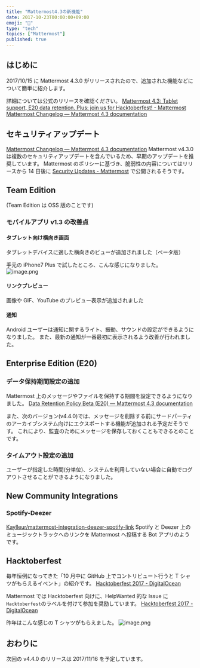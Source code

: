 ```yaml
---
title: "Mattermost4.3の新機能"
date: 2017-10-23T00:00:00+09:00
emoji: "📣"
type: "tech"
topics: ["Mattermost"]
published: true
---
```


## はじめに

2017/10/15 に Mattermost 4.3.0 がリリースされたので、追加された機能などについて簡単に紹介します。

詳細については公式のリリースを確認ください。
[Mattermost 4\.3: Tablet support, E20 data retention\. Plus: join us for Hacktoberfest\! \- Mattermost](https://about.mattermost.com/blog/mattermost-4-3/)
[Mattermost Changelog — Mattermost 4\.3 documentation](https://docs.mattermost.com/administration/changelog.html#release-v4-3-0)

## セキュリティアップデート

[Mattermost Changelog — Mattermost 4\.3 documentation](https://docs.mattermost.com/administration/changelog.html#security-update)
Mattermost v4.3.0 は複数のセキュリティアップデートを含んでいるため、早期のアップデートを推奨しています。
Mattermost のポリシーに基づき、脆弱性の内容についてはリリースから 14 日後に [Security Updates \- Mattermost](https://about.mattermost.com/security-updates/) で公開されるそうです。

## Team Edition

(Team Edition は OSS 版のことです)

### モバイルアプリ v1.3 の改善点

#### タブレット向け横向き画面

タブレットデバイスに適した横向きのビューが追加されました（ベータ版）

手元の iPhone7 Plus で試したところ、こんな感じになりました。
![image.png](https://qiita-image-store.s3.amazonaws.com/0/9891/4a525d84-feb7-0bdb-15f8-43f62668f829.png)

#### リンクプレビュー

画像や GIF、YouTube のプレビュー表示が追加されました

#### 通知

Android ユーザーは通知に関するライト、振動、サウンドの設定ができるようになりました。
また、最新の通知が一番最初に表示されるよう改善が行われました。

## Enterprise Edition (E20)

### データ保持期間設定の追加

Mattermost 上のメッセージやファイルを保持する期間を設定できるようになりました。
[Data Retention Policy Beta \(E20\) — Mattermost 4\.3 documentation](https://docs.mattermost.com/administration/data-retention.html)

また、次のバージョン(v4.4.0)では、メッセージを削除する前にサードパーティのアーカイブシステム向けにエクスポートする機能が追加される予定だそうです。
これにより、監査のためにメッセージを保存しておくこともできるとのことです。

### タイムアウト設定の追加

ユーザーが指定した時間(分単位)、システムを利用していない場合に自動でログアウトさせることができるようになりました。

## New Community Integrations

### Spotify-Deezer

[Kaylleur/mattermost\-integration\-deezer\-spotify\-link](https://github.com/Kaylleur/mattermost-integration-deezer-spotify-link)
Spotify と Deezer 上のミュージックトラックへのリンクを Mattermost へ投稿する Bot アプリのようです。

## Hacktoberfest

毎年恒例になってきた「10 月中に GitHub 上でコントリビュート行うと T シャツがもらえるイベント」の紹介です。
[Hacktoberfest 2017 \- DigitalOcean](https://hacktoberfest.digitalocean.com/)

Mattermost では Hacktoberfest 向けに、HelpWanted 的な Issue に`Hacktoberfest`のラベルを付けて参加を奨励しています。
[Hacktoberfest 2017 \- DigitalOcean](https://hacktoberfest.digitalocean.com/)

昨年はこんな感じの T シャツがもらえました。
![image.png](https://qiita-image-store.s3.amazonaws.com/0/9891/27bc0e10-2001-24c0-9462-a8821da2e095.png)

## おわりに

次回の v4.4.0 のリリースは 2017/11/16 を予定しています。
